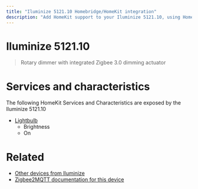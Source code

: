 ```yaml
---
title: "Iluminize 5121.10 Homebridge/HomeKit integration"
description: "Add HomeKit support to your Iluminize 5121.10, using Homebridge, Zigbee2MQTT and homebridge-z2m."
---
```

<!---
This file has been GENERATED using src/docgen/docgen.ts
DO NOT EDIT THIS FILE MANUALLY!
-->
# Iluminize 5121.10
> Rotary dimmer with integrated Zigbee 3.0 dimming actuator


# Services and characteristics
The following HomeKit Services and Characteristics are exposed by
the Iluminize 5121.10

* [Lightbulb](../../light.md)
  * Brightness
  * On


# Related
* [Other devices from Iluminize](../index.md#iluminize)
* [Zigbee2MQTT documentation for this device](https://www.zigbee2mqtt.io/devices/5121.10.html)